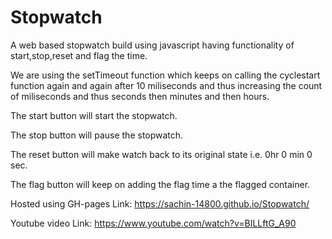 # Stopwatch

A web based stopwatch build using javascript having functionality of start,stop,reset and flag the time.

We are using the setTimeout function which keeps on calling the cyclestart function again and again after 10 miliseconds and thus increasing the count of miliseconds and thus seconds then minutes and then hours.

The start button will start the stopwatch.

The stop button will pause the stopwatch.

The reset button will make watch back to its original state i.e. 0hr 0 min 0 sec.

The flag button will keep on adding the flag time a the flagged container.

Hosted using GH-pages Link: https://sachin-14800.github.io/Stopwatch/

Youtube video Link: https://www.youtube.com/watch?v=BILLftG_A90
